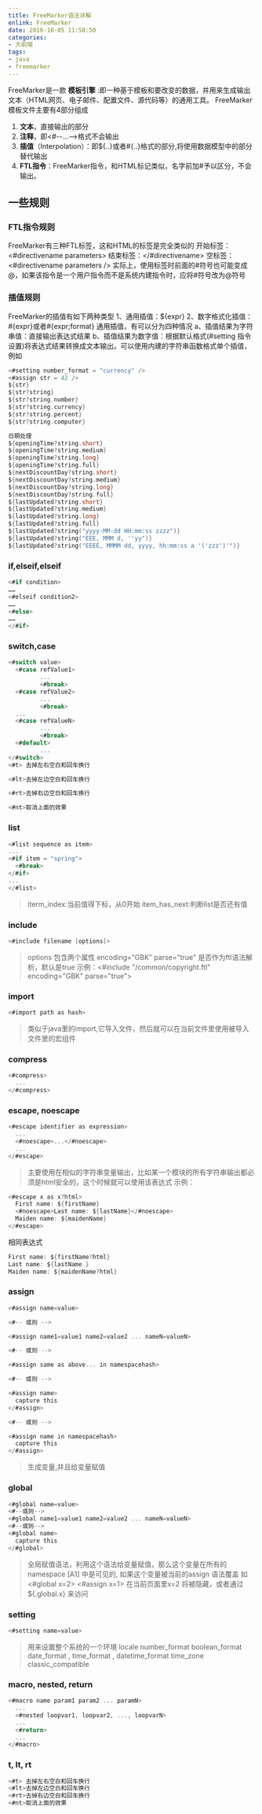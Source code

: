 ```yaml
---
title: FreeMarker语法详解
enlink: FreeMarker
date: 2016-10-05 11:58:50
categories:
- 大前端
tags:
- java
- freemarker
---
```

FreeMarker是一款 **模板引擎** :即一种基于模板和要改变的数据，并用来生成输出文本（HTML网页、电子邮件、配置文件、源代码等）的通用工具。
FreeMarker模板文件主要有4部分组成
1. **文本**，直接输出的部分
2. **注释**，即<#--...-->格式不会输出
3. **插值**（Interpolation）：即${..}或者#{..}格式的部分,将使用数据模型中的部分替代输出
4. **FTL指令**：FreeMarker指令，和HTML标记类似，名字前加#予以区分，不会输出。

<!--more -->
## 一些规则
###  FTL指令规则
FreeMarker有三种FTL标签，这和HTML的标签是完全类似的
     开始标签：<#directivename parameters>
     结束标签：</#directivename>
     空标签： <#directivename parameters />
     实际上，使用标签时前面的#符号也可能变成@，如果该指令是一个用户指令而不是系统内建指令时，应将#符号改为@符号
### 插值规则
FreeMarker的插值有如下两种类型
    1、通用插值：${expr}
    2、数字格式化插值：#{expr}或者#{expr;format}
通用插值，有可以分为四种情况
    a、插值结果为字符串值：直接输出表达式结果
    b、插值结果为数字值：根据默认格式(#setting 指令设置)将表达式结果转换成文本输出。可以使用内建的字符串函数格式单个插值，例如
```c
<#setting number_format = "currency" />
<#assign str = 42 />
${str}
${str?string}
${str?string.number}
${str?string.currency}
${str?string.percent}
${str?string.computer}

日期处理
${openingTime?string.short}
${openingTime?string.medium}
${openingTime?string.long}
${openingTime?string.full}
${nextDiscountDay?string.short}
${nextDiscountDay?string.medium}
${nextDiscountDay?string.long}
${nextDiscountDay?string.full}
${lastUpdated?string.short}
${lastUpdated?string.medium}
${lastUpdated?string.long}
${lastUpdated?string.full}
${lastUpdated?string("yyyy-MM-dd HH:mm:ss zzzz")}
${lastUpdated?string("EEE, MMM d, ''yy")}
${lastUpdated?string("EEEE, MMMM dd, yyyy, hh:mm:ss a '('zzz')'")}
```
### if,elseif,elseif
```c
<#if condition>
……
<#elseif condition2>
……
<#else>
……
</#if>
```
### switch,case
```c
<#switch value>  
  <#case refValue1>  
         ...  
         <#break>  
  <#case refValue2>  
         ...  
         <#break>  
  ...  
  <#case refValueN>  
         ...  
         <#break>  
  <#default>
         ...  
</#switch>  
<#t> 去掉左右空白和回车换行  

<#lt>去掉左边空白和回车换行  

<#rt>去掉右边空白和回车换行  

<#nt>取消上面的效果  
```
### list

```c
<#list sequence as item>  
...  
<#if item = "spring">
  <#break>
</#if>  
...  
</#list>  
```
>iterm_index:当前值得下标，从0开始
item_has_next:判断list是否还有值

### include
```c
<#include filename [options]>
```
>options 包含两个属性
encoding="GBK"
parse="true" 是否作为ftl语法解析，默认是true
示例：<#include "/common/copyright.ftl" encoding="GBK" parse="true">

### import
```c
<#import path as hash>
```
> 类似于java里的import,它导入文件，然后就可以在当前文件里使用被导入文件里的宏组件

### compress
```c
<#compress>  
  ...  
</#compress>
```
### escape, noescape
```c
<#escape identifier as expression>  
  ...  
  <#noescape>...</#noescape>  
  ...  
</#escape>  
```
>主要使用在相似的字符串变量输出，比如某一个模块的所有字符串输出都必须是html安全的，这个时候就可以使用该表达式
示例：

```c
<#escape x as x?html>  
  First name: ${firstName}  
  <#noescape>Last name: ${lastName}</#noescape>  
  Maiden name: ${maidenName}  
</#escape>  
```
相同表达式
```c
First name: ${firstName?html}  
Last name: ${lastName }  
Maiden name: ${maidenName?html}  
```
### assign
```c
<#assign name=value>  

<#-- 或则 -->  

<#assign name1=value1 name2=value2 ... nameN=valueN>  

<#-- 或则 -->  

<#assign same as above... in namespacehash>  

<#-- 或则 -->  

<#assign name>  
  capture this  
</#assign>  

<#-- 或则 -->  

<#assign name in namespacehash>  
  capture this  
</#assign>  
```
>生成变量,并且给变量赋值

### global
```c
<#global name=value>  
<#--或则-->  
<#global name1=value1 name2=value2 ... nameN=valueN>  
<#--或则-->  
<#global name>  
  capture this  
</#global>  
```
>全局赋值语法，利用这个语法给变量赋值，那么这个变量在所有的namespace [A1] 中是可见的, 如果这个变量被当前的assign 语法覆盖 如<#global x=2> <#assign x=1> 在当前页面里x=2 将被隐藏，或者通过${.global.x} 来访问

### setting
```c
<#setting name=value>  
```
>用来设置整个系统的一个环境
locale
number_format
boolean_format
date_format , time_format , datetime_format
time_zone
classic_compatible

### macro, nested, return
```c
<#macro name param1 param2 ... paramN>  
  ...  
  <#nested loopvar1, loopvar2, ..., loopvarN>  
  ...  
  <#return>  
  ...  
</#macro>  
```
### t, lt, rt
```c
<#t> 去掉左右空白和回车换行  
<#lt>去掉左边空白和回车换行  
<#rt>去掉右边空白和回车换行  
<#nt>取消上面的效果  
```

